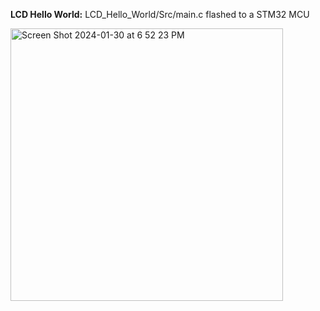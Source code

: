 **LCD Hello World:**
  LCD_Hello_World/Src/main.c flashed to a STM32 MCU
  
  <img width="436" alt="Screen Shot 2024-01-30 at 6 52 23 PM" src="https://github.com/JackWalton1/embedded/assets/81585486/f0cffa44-ca80-4a95-810a-26de06b19715">
